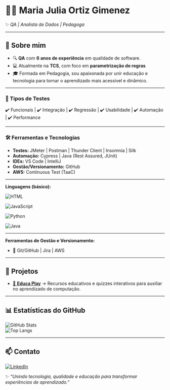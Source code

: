 # 👩‍💻 Maria Julia Ortiz Gimenez

✨ *QA | Analista de Dados | Pedagoga*  

---

## 🎯 Sobre mim  
  

- 🔍 **QA** com **6 anos de experiência** em qualidade de software.  
- 💻 Atualmente na **TCS**, com foco em **parametrização de regras**  
- 🎓 Formada em Pedagogia, sou apaixonada por unir educação e tecnologia para tornar o aprendizado mais acessível e dinâmico.

---
  
### 🔎 Tipos de Testes  
✔️ Funcionais | ✔️ Integração | ✔️ Regressão | ✔️ Usabilidade | ✔️ Automação | ✔️ Performance  

---
### 🛠️ Ferramentas e Tecnologias  
- **Testes:** JMeter | Postman | Thunder Client | Insomnia | Silk  
- **Automação:** Cypress | Java (Rest Assured, JUnit)  
- **IDEs:** VS Code | IntelliJ  
- **Gestão/Versionamento:** GitHub   
- **AWS:** Continuous Test (TaaC)

---

**Linguagens (básico):**  

![HTML](https://img.shields.io/badge/HTML-E34F26?style=for-the-badge&logo=html5&logoColor=white)  

![JavaScript](https://img.shields.io/badge/JavaScript-F7DF1E?style=for-the-badge&logo=javascript&logoColor=black)  

![Python](https://img.shields.io/badge/Python-3776AB?style=for-the-badge&logo=python&logoColor=white)  

![Java](https://img.shields.io/badge/Java-007396?style=for-the-badge&logo=java&logoColor=white)  

---
**Ferramentas de Gestão e Versionamento:**  
- 🔧 Git/GitHub | Jira | AWS  

---

## 🚀 Projetos  

- [📘 **Educa Play**](https://mjogz.github.io/educa-play/) → Recursos educativos e quizzes interativos para auxiliar no aprendizado de computação.  


---
## 📊 Estatísticas do GitHub  

![GitHub Stats](https://github-readme-stats.vercel.app/api?username=mjogz&show_icons=true&theme=tokyonight)  
![Top Langs](https://github-readme-stats.vercel.app/api/top-langs/?username=mjogz&layout=compact&theme=tokyonight)  

---

## 📫 Contato  
  

[![LinkedIn](https://img.shields.io/badge/LinkedIn-blue?style=for-the-badge&logo=linkedin&logoColor=white)]([https://www.linkedin.com/](https://www.linkedin.com/in/maria-julia-ortiz-gimenez-8368ab147/))  



✨ *“Unindo tecnologia, qualidade e educação para transformar experiências de aprendizado.”*  
